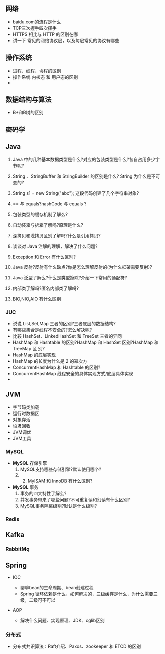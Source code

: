 ## 网络

- baidu.com的流程是什么
- TCP三次握手四次挥手
- HTTPS  相比与 HTTP 的区别在哪
- 讲一下 常见的网络协议层，以及每层常见的协议有哪些

## 操作系统

- 进程、线程、协程的区别
- 操作系统 内核态 和 用户态的区别
- 

## 数据结构与算法

- B+和B树的区别

## 密码学

## Java

1. Java 中的几种基本数据类型是什么?对应的包装类型是什么?各自占用多少字节呢?
2. String 、StringBuffer 和 StringBuilder 的区别是什么? String 为什么是不可变的?
3. String s1 = new String("abc"); 这段代码创建了几个字符串对象?
4. == 与 equals?hashCode 与 equals ?
5. 包装类型的缓存机制了解么?
6. 自动装箱与拆箱了解吗?原理是什么?
7. 深拷⻉和浅拷⻉区别了解吗?什么是引用拷⻉?
8. 谈谈对 Java 注解的理解，解决了什么问题?
9. Exception 和 Error 有什么区别?

10. Java 反射?反射有什么缺点?你是怎么理解反射的(为什么框架需要反射)? 
11.  Java 泛型了解么?什么是类型擦除?介绍一下常用的通配符?
12. 内部类了解吗?匿名内部类了解吗?
13. BIO,NIO,AIO 有什么区别

### JUC

- 说说 List,Set,Map 三者的区别?三者底层的数据结构?
- 有哪些集合是线程不安全的?怎么解决呢?
- 比较 HashSet、LinkedHashSet 和 TreeSet 三者的异同
- HashMap 和 Hashtable 的区别?HashMap 和 HashSet 区别?HashMap 和 TreeMap 区 别?
- HashMap 的底层实现
- HashMap 的⻓度为什么是 2 的幂次方
- ConcurrentHashMap 和 Hashtable 的区别?
- ConcurrentHashMap 线程安全的具体实现方式/底层具体实现
- 

## JVM

- 字节码类加载
- 运行时数据区
- 对象存活
- 垃圾回收
- JVM调优
- JVM工具

### MySQL

- **MySQL** 存储引擎
  1. MySQL支持哪些存储引擎?默认使用哪个? 
  2. 2. MyISAM 和 InnoDB 有什么区别?
- **MySQL** 事务
  1. 事务的四大特性了解么?
  2. 并发事务带来了哪些问题?不可重复读和幻读有什么区别? 
  3.  MySQL事务隔离级别?默认是什么级别?

### Redis

## Kafka

### RabbitMq

## Spring

- IOC
  - 聊聊bean的生命周期、bean创建过程
  - Spring 循环依赖是什么，如何解决的，三级缓存是什么，为什么需要三级，二级可不可以

- AOP
  - 解决什么问题、实现原理、JDK、cglib区别


### 分布式

- 分布式共识算法：Raft介绍、Paxos、zookeeper 和 ETCD 的区别





